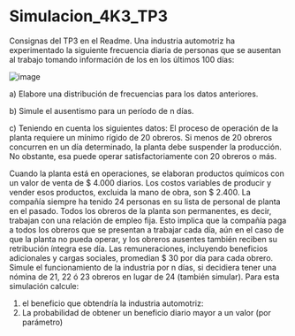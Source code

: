 # Simulacion_4K3_TP3
Consignas del TP3 en el Readme.
Una industria automotriz ha experimentado la siguiente frecuencia diaria de personas que se ausentan al trabajo tomando información de los en los últimos 100 días: 

![image](https://github.com/user-attachments/assets/a67e2617-cc3c-4275-8eca-7dc2578e586d)

a) Elabore una distribución de frecuencias para los datos anteriores. 

b) Simule el ausentismo para un período de n días. 

c) Teniendo en cuenta los siguientes datos: 
  El proceso de operación de la planta requiere un mínimo rígido de 20 obreros. 
  Si menos de 20 obreros concurren en un día determinado, la planta debe suspender la producción. 
  No obstante, esa puede operar satisfactoriamente con 20 obreros o más. 
  
  Cuando la planta está en operaciones, se elaboran productos químicos con un valor de venta de $ 4.000 diarios.
  Los costos variables de producir y vender esos productos, excluida la mano de obra, son $ 2.400. 
  La compañía siempre ha tenido 24 personas en su lista de personal de planta en el pasado. 
  Todos los obreros de la planta son permanentes, es decir, trabajan con una relación de empleo fija. 
  Esto implica que la compañía paga a todos los obreros que se presentan a trabajar cada día, aún en el caso de que la planta no pueda operar, y los obreros ausentes también reciben su retribución íntegra ese día. 
  Las remuneraciones, incluyendo beneficios adicionales y cargas sociales, promedian $ 30 por día para cada obrero. 
  Simule el funcionamiento de la industria por n días, si decidiera tener una nómina de 21, 22 ó 23 obreros en lugar de 24 (también simular). 
  Para esta simulación calcule: 
  1) el beneficio que obtendría la industria automotriz:
  2) La probabilidad de obtener un beneficio diario mayor a un valor (por parámetro)
